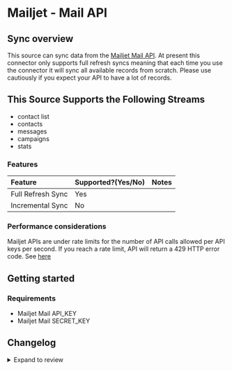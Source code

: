 # Mailjet - Mail API

## Sync overview

This source can sync data from the [Mailjet Mail API](https://dev.mailjet.com/email/guides/). At present this connector only supports full refresh syncs meaning that each time you use the connector it will sync all available records from scratch. Please use cautiously if you expect your API to have a lot of records.

## This Source Supports the Following Streams

- contact list
- contacts
- messages
- campaigns
- stats

### Features

| Feature           | Supported?\(Yes/No\) | Notes |
| :---------------- | :------------------- | :---- |
| Full Refresh Sync | Yes                  |       |
| Incremental Sync  | No                   |       |

### Performance considerations

Mailjet APIs are under rate limits for the number of API calls allowed per API keys per second. If you reach a rate limit, API will return a 429 HTTP error code. See [here](https://dev.mailjet.com/email/reference/overview/rate-limits/)

## Getting started

### Requirements

- Mailjet Mail API_KEY
- Mailjet Mail SECRET_KEY

## Changelog

<details>
  <summary>Expand to review</summary>

| Version | Date       | Pull Request                                              | Subject                                        |
| :------ | :--------- | :-------------------------------------------------------- | :--------------------------------------------- |
| 0.2.11 | 2025-05-03 | [58794](https://github.com/airbytehq/airbyte/pull/58794) | Update dependencies |
| 0.2.10 | 2025-04-19 | [58200](https://github.com/airbytehq/airbyte/pull/58200) | Update dependencies |
| 0.2.9 | 2025-04-12 | [57720](https://github.com/airbytehq/airbyte/pull/57720) | Update dependencies |
| 0.2.8 | 2025-04-05 | [57083](https://github.com/airbytehq/airbyte/pull/57083) | Update dependencies |
| 0.2.7 | 2025-03-29 | [56711](https://github.com/airbytehq/airbyte/pull/56711) | Update dependencies |
| 0.2.6 | 2025-03-22 | [56026](https://github.com/airbytehq/airbyte/pull/56026) | Update dependencies |
| 0.2.5 | 2025-03-08 | [55444](https://github.com/airbytehq/airbyte/pull/55444) | Update dependencies |
| 0.2.4 | 2025-03-01 | [54764](https://github.com/airbytehq/airbyte/pull/54764) | Update dependencies |
| 0.2.3 | 2025-02-22 | [54322](https://github.com/airbytehq/airbyte/pull/54322) | Update dependencies |
| 0.2.2 | 2025-02-15 | [47463](https://github.com/airbytehq/airbyte/pull/47463) | Update dependencies |
| 0.2.1 | 2024-08-16 | [44196](https://github.com/airbytehq/airbyte/pull/44196) | Bump source-declarative-manifest version |
| 0.2.0 | 2024-08-15 | [44129](https://github.com/airbytehq/airbyte/pull/44129) | Refactor connector to manifest-only format |
| 0.1.16 | 2024-08-12 | [43814](https://github.com/airbytehq/airbyte/pull/43814) | Update dependencies |
| 0.1.15 | 2024-08-10 | [43571](https://github.com/airbytehq/airbyte/pull/43571) | Update dependencies |
| 0.1.14 | 2024-08-03 | [43161](https://github.com/airbytehq/airbyte/pull/43161) | Update dependencies |
| 0.1.13 | 2024-07-27 | [42613](https://github.com/airbytehq/airbyte/pull/42613) | Update dependencies |
| 0.1.12 | 2024-07-20 | [42245](https://github.com/airbytehq/airbyte/pull/42245) | Update dependencies |
| 0.1.11 | 2024-07-13 | [41867](https://github.com/airbytehq/airbyte/pull/41867) | Update dependencies |
| 0.1.10 | 2024-07-10 | [41587](https://github.com/airbytehq/airbyte/pull/41587) | Update dependencies |
| 0.1.9 | 2024-07-09 | [41177](https://github.com/airbytehq/airbyte/pull/41177) | Update dependencies |
| 0.1.8 | 2024-07-06 | [40930](https://github.com/airbytehq/airbyte/pull/40930) | Update dependencies |
| 0.1.7 | 2024-07-02 | [40257](https://github.com/airbytehq/airbyte/pull/40257) | Make compatible with builder |
| 0.1.6 | 2024-06-25 | [40415](https://github.com/airbytehq/airbyte/pull/40415) | Update dependencies |
| 0.1.5 | 2024-06-22 | [40065](https://github.com/airbytehq/airbyte/pull/40065) | Update dependencies |
| 0.1.4 | 2024-06-04 | [38939](https://github.com/airbytehq/airbyte/pull/38939) | [autopull] Upgrade base image to v1.2.1 |
| 0.1.3 | 2024-05-21 | [38483](https://github.com/airbytehq/airbyte/pull/38483) | [autopull] base image + poetry + up_to_date |
| 0.1.2   | 2022-12-18 | [#30924](https://github.com/airbytehq/airbyte/pull/30924) | Adds Subject field to `message` stream         |
| 0.1.1   | 2022-04-19 | [#24689](https://github.com/airbytehq/airbyte/pull/24689) | Add listrecipient stream                       |
| 0.1.0   | 2022-10-26 | [#18332](https://github.com/airbytehq/airbyte/pull/18332) | 🎉 New Source: Mailjet Mail API [low-code CDK] |

</details>
